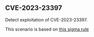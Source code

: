 ## CVE-2023-23397

Detect exploitation of CVE-2023-23397.

This scenario is based on [this sigma rule](https://github.com/SigmaHQ/sigma/blob/0ebbd09ab49d25f6ac8fba2839f6b73aa91e21dd/rules/windows/process_creation/proc_creation_win_rundll32_webdav_client_susp_execution.yml) 
